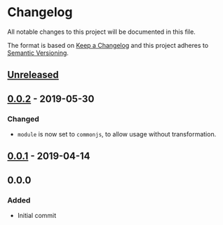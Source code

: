 # Changelog
All notable changes to this project will be documented in this file.

The format is based on [Keep a Changelog](http://keepachangelog.com/en/1.0.0/)
and this project adheres to [Semantic Versioning](http://semver.org/spec/v2.0.0.html).

## [Unreleased]

## [0.0.2] - 2019-05-30

### Changed
 - `module` is now set to `commonjs`, to allow usage without transformation.

## [0.0.1] - 2019-04-14

## 0.0.0

### Added
 - Initial commit

[Unreleased]: https://github.com/G-Rath/strongly-typed-event-emitter/compare/v0.0.2...HEAD

[0.0.2]: https://github.com/G-Rath/strongly-typed-event-emitter/compare/v0.0.1...v0.0.2
[0.0.1]: https://github.com/G-Rath/strongly-typed-event-emitter/compare/v0.0.0...v0.0.1
